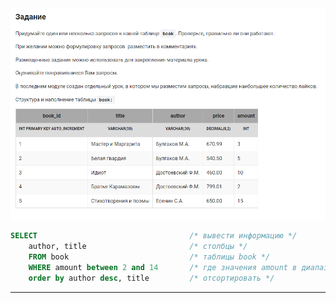 

<img src="../art/1.2.12.task.png" alt="solution" >

```sql
SELECT                                  /* вывести информацию */ 
    author, title                       /* столбцы */
    FROM book                           /* таблицы book */
    WHERE amount between 2 and 14       /* где значения amount в диапазоне от 2 до 14 */
    order by author desc, title         /* отсортировать */
```


---


